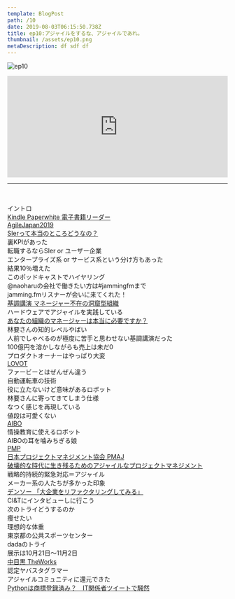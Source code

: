 ```yaml
---  
template: BlogPost  
path: /10
date: 2019-08-03T06:15:50.738Z  
title: ep10:アジャイルをするな、アジャイルであれ。
thumbnail: /assets/ep10.png
metaDescription: df sdf df  
---  
```

![ep10](/assets/ep10.png)  
<iframe src="https://open.spotify.com/embed/episode/54WqKLRWk52baieEV2imIE" width="100%" height="232" frameBorder="0" allowfullscreen="" allow="autoplay; clipboard-write; encrypted-media; fullscreen; picture-in-picture"></iframe>

***


</br>

<p>イントロ<br><a rel="noreferrer noopener" aria-label=" Kindle Paperwhite  電子書籍リーダー (新しいタブで開く)" href="https://amzn.to/2Krafe3" target="_blank">Kindle Paperwhite  電子書籍リーダー</a><br><a rel="noreferrer noopener" aria-label=" AgileJapan2019 (新しいタブで開く)" href="https://www.agilejapan.org/" target="_blank">AgileJapan2019</a><br><a rel="noreferrer noopener" aria-label=" SIerって本当のところどうなの？ (新しいタブで開く)" href="https://www.agilejapan.org/session.html#g-03" target="_blank">SIerって本当のところどうなの？</a><br>裏KPIがあった<br>転職するならSIer or ユーザー企業<br>エンタープライズ系 or サービス系という分け方もあった<br>結果10％増えた<br>このポッドキャストでハイヤリング<br>@naoharuの会社で働きたい方は#jammingfmまで<br>jamming.fmリスナーが会いに来てくれた！<br><a rel="noreferrer noopener" aria-label="基調講演 マネージャー不在の洞窟型組織 (新しいタブで開く)" href="https://www.agilejapan.org/session.html#e-03" target="_blank">基調講演 マネージャー不在の洞窟型組織</a><br>ハードウェアでアジャイルを実践している<br><a rel="noreferrer noopener" aria-label="あなたの組織のマネージャーは本当に必要ですか？ (新しいタブで開く)" href="https://www.agilejapan.org/session.html#e-09" target="_blank">あなたの組織のマネージャーは本当に必要ですか？</a><br>林要さんの知的レベルやばい<br>人前でしゃべるのが極度に苦手と思わせない基調講演だった<br>100億円を溶かしながらも売上は未だ0<br>プロダクトオーナーはやっぱり大変<br><a rel="noreferrer noopener" aria-label="LOVOT (新しいタブで開く)" href="https://lovot.life/" target="_blank">LOVOT</a><br>ファービーとはぜんぜん違う<br>自動運転車の技術<br>役に立たないけど意味があるロボット<br>林要さんに寄ってきてしまう仕様<br>なつく感じを再現している<br>値段は可愛くない<br><a rel="noreferrer noopener" aria-label="AIBO (新しいタブで開く)" href="http://aibo.sony.jp/" target="_blank">AIBO</a><br>情操教育に使えるロボット<br>AIBOの耳を噛みちぎる娘<br><a rel="noreferrer noopener" aria-label="PMP (新しいタブで開く)" href="https://www.pmi-japan.org/pmp_license/" target="_blank">PMP</a><br><a rel="noreferrer noopener" aria-label="日本プロジェクトマネジメント協会 PMAJ (新しいタブで開く)" href="https://www.pmaj.or.jp/" target="_blank">日本プロジェクトマネジメント協会 PMAJ</a><br><a rel="noreferrer noopener" aria-label="破壊的な時代に生き残るためのアジャイルなプロジェクトマネジメント (新しいタブで開く)" href="https://www.agilejapan.org/session.html#e-16" target="_blank">破壊的な時代に生き残るためのアジャイルなプロジェクトマネジメント</a><br>戦略的持続的緊急対応＝アジャイル<br> メーカー系の人たちが多かった印象<br><a rel="noreferrer noopener" aria-label="デンソー 「大企業をリファクタリングしてみる」 (新しいタブで開く)" href="https://www.agilejapan.org/session.html#kb-12" target="_blank">デンソー 「大企業をリファクタリングしてみる」</a><br>CI&amp;Tにインタビューしに行こう<br>次のトライどうするのか<br>痩せたい<br>理想的な体重<br>東京都の公共スポーツセンター<br>dadaのトライ<br>展示は10月21日〜11月2日<br><a rel="noreferrer noopener" aria-label="中目黒 TheWorks (新しいタブで開く)" href="http://theworks.tokyo/" target="_blank">中目黒 TheWorks</a><br>認定ヤバスタグラマー<br>アジャイルコミュニティに還元できた<br><a rel="noreferrer noopener" aria-label="Pythonは商標登録済み？　IT関係者ツイートで騒然  (新しいタブで開く)" href="https://www.nikkei.com/article/DGXMZO47713850U9A720C1000000/" target="_blank">Pythonは商標登録済み？　IT関係者ツイートで騒然 </a></p>
